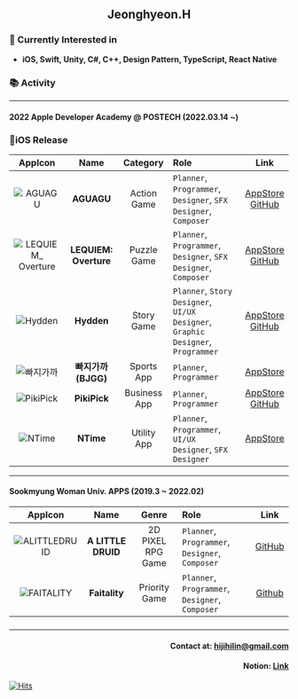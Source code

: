 ## <div align= center>Jeonghyeon.H</div>

### <div align= left>🎈 Currently Interested in</div>
* **iOS, Swift, Unity, C#, C++, Design Pattern, TypeScript, React Native**

### 📚 Activity
---
#### **2022 Apple Developer Academy @ POSTECH (2022.03.14 ~)**
### 📱iOS Release

|AppIcon|Name|Category|Role|Link|
|:---:|:---:|:---:|:---|:---:|
|![AGUAGU](https://user-images.githubusercontent.com/96641477/199994119-e95e96c6-1b64-4609-8575-1811482a352e.png)|**AGUAGU**|Action Game|`Planner`, `Programmer`, `Designer`, `SFX Designer`, `Composer`|[AppStore](https://apps.apple.com/us/app/aguagu/id1642786388)<br>[GitHub](https://github.com/jeong-hyeonHwang/AGUAGU)|
|![LEQUIEM_ Overture](https://user-images.githubusercontent.com/96641477/199994132-db04d257-0943-4e87-b62a-0a9e88380761.png)|**LEQUIEM: Overture**|Puzzle Game|`Planner`, `Programmer`, `Designer`, `SFX Designer`, `Composer`|[AppStore](https://apps.apple.com/kr/app/lequiem-overture/id1632011782)<br>[GitHub](https://github.com/jeong-hyeonHwang/Squpiece)|
|![Hydden](https://user-images.githubusercontent.com/96641477/199994124-48530ea8-a2b5-4a4b-a987-57133a471b60.png)|**Hydden**|Story Game|`Planner`, `Story Designer`, `UI/UX Designer`, `Graphic Designer`, `Programmer`|[AppStore](https://apps.apple.com/kr/app/hydden/id1629910842)<br>[GitHub](https://github.com/jeong-hyeonHwang/Hydden)|
|![빠지가까](https://user-images.githubusercontent.com/96641477/199994103-34105eb8-1801-45de-816d-0c2c48b5f209.png)|**빠지가까(BJGG)**|Sports App|`Planner`, `Programmer`|[AppStore](https://apps.apple.com/us/app/빠지가까/id6443720411)|
|![PikiPick](https://user-images.githubusercontent.com/96641477/199994151-9cfe7cc5-a3c0-4ace-9f0f-54d3b8d550a7.png)|**PikiPick**|Business App|`Planner`, `Programmer`|[AppStore](https://apps.apple.com/kr/app/pikipick/id1634559791)<br>[GitHub](https://github.com/jeong-hyeonHwang/PikiPick)|
|![NTime](https://user-images.githubusercontent.com/96641477/199994142-a90795a7-9fff-4c56-a5fc-3e0b4a83cdef.png)|**NTime**|Utility App|`Planner`, `Programmer`, `UI/UX Designer`, `SFX Designer`|[AppStore](https://apps.apple.com/kr/app/ntime/id1625231450)|

---
#### **Sookmyung Woman Univ. APPS (2019.3 ~ 2022.02)**
|AppIcon|Name|Genre|Role|Link|
|:---:|:---:|:---:|:---|:---:|
|![ALITTLEDRUID](https://user-images.githubusercontent.com/96641477/199999586-959b5d4e-0b75-4233-abb3-4cbae16d99b4.png)|**A LITTLE DRUID**|2D PIXEL RPG Game|`Planner`, `Programmer`, `Designer`, `Composer`|[GitHub](https://github.com/jeong-hyeonHwang/A-LITTLE-DRUID)|
|![FAITALITY](https://user-images.githubusercontent.com/96641477/199999594-ee7471e8-219d-4c59-8edb-f0ca293081cf.png)|**Faitality**|Priority Game|`Planner`, `Programmer`, `Designer`, `Composer`|[Github](https://github.com/jeong-hyeonHwang/Fatality)|

###
---
#### <div align = right> Contact at: hijihilin@gmail.com</div>
#### <div align = right> Notion: [Link](https://intelligent-motorcycle-2ff.notion.site/_Jeonghyeon-Hwang-c1883dab1de747bb87101f5621fd079b)</div>
<div align=left>
	
  [![Hits](https://hits.seeyoufarm.com/api/count/incr/badge.svg?url=https%3A%2F%2Fgithub.com%2Fjeong-hyeonHwang&count_bg=%2379C83D&title_bg=%23555555&icon=&icon_color=%23E7E7E7&title=hits&edge_flat=false)](https://hits.seeyoufarm.com)
	
</div>
